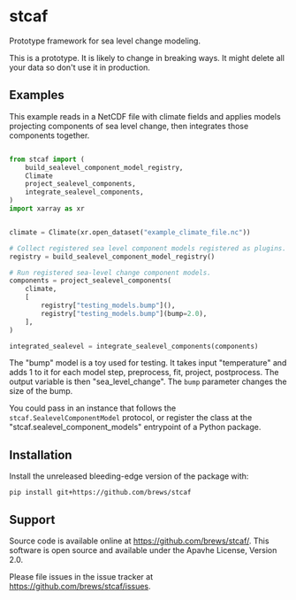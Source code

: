 # stcaf

Prototype framework for sea level change modeling.

This is a prototype. It is likely to change in breaking ways. It might delete all your data so don't use it in production.

## Examples

This example reads in a NetCDF file with climate fields and applies models projecting components of sea level change, then integrates those components together.

```python

from stcaf import (
    build_sealevel_component_model_registry,
    Climate
    project_sealevel_components,
    integrate_sealevel_components,
)
import xarray as xr


climate = Climate(xr.open_dataset("example_climate_file.nc"))

# Collect registered sea level component models registered as plugins.
registry = build_sealevel_component_model_registry()

# Run registered sea-level change component models.
components = project_sealevel_components(
    climate,
    [
        registry["testing_models.bump"](),
        registry["testing_models.bump"](bump=2.0),
    ],
)

integrated_sealevel = integrate_sealevel_components(components)
```
The "bump" model is a toy used for testing. It takes input "temperature" and adds 1 to it for each model step, preprocess, fit, project, postprocess. The output variable is then "sea_level_change". The `bump` parameter changes the size of the bump.

You could pass in an instance that follows the `stcaf.SealevelComponentModel` protocol, or register the class at the "stcaf.sealevel_component_models" entrypoint of a Python package.

## Installation

Install the unreleased bleeding-edge version of the package with:
```
pip install git+https://github.com/brews/stcaf
```

## Support

Source code is available online at https://github.com/brews/stcaf/. This software is open source and available under the Apavhe License, Version 2.0.

Please file issues in the issue tracker at https://github.com/brews/stcaf/issues.
